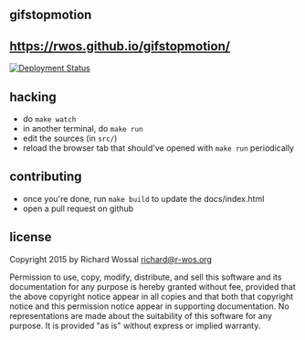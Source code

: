 gifstopmotion
-------------

## https://rwos.github.io/gifstopmotion/


[![Deployment Status](https://travis-ci.org/rwos/gifstopmotion.svg?branch=master)](https://travis-ci.org/rwos/gifstopmotion)

## hacking

* do `make watch`
* in another terminal, do `make run`
* edit the sources (in `src/`)
* reload the browser tab that should've opened with `make run` periodically

## contributing

* once you're done, run `make build` to update the docs/index.html
* open a pull request on github

## license

Copyright 2015 by Richard Wossal <richard@r-wos.org>

Permission to use, copy, modify, distribute, and sell this software
and its documentation for any purpose is hereby granted without fee,
provided that the above copyright notice appear in all copies and
that both that copyright notice and this permission notice appear in
supporting documentation.  No representations are made about the
suitability of this software for any purpose.  It is provided "as
is" without express or implied warranty.

